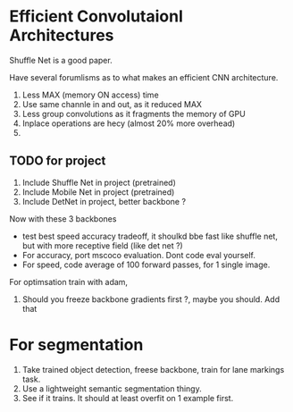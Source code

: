 # Efficient Convolutaionl Architectures 


Shuffle Net is a good paper.

Have several forumlisms as to what makes an efficient CNN architecture.

1. Less MAX (memory ON access) time
2. Use same channle in and out, as it reduced MAX
3. Less group convolutions as it fragments the memory of GPU
4. Inplace operations are hecy (almost 20% more overhead)
5. 


## TODO for project

1. Include Shuffle Net in project (pretrained)
2. Include Mobile Net in project (pretrained)
3. Include DetNet in project, better backbone ?

Now with these 3 backbones
- test best speed accuracy tradeoff, it shoulkd bbe fast like shuffle net, but with more receptive field (like det net ?)
- For accuracy, port mscoco evaluation. Dont code eval yourself. 
- For speed, code average of 100 forward passes, for 1 single image. 
  

For optimsation train with adam,

1. Should you freeze backbone gradients first ?, maybe you should. Add that 



# For segmentation

1. Take trained object detection, freese backbone, train for lane markings task. 
2. Use a lightweight semantic segmentation thingy.
3. See if it trains. It should at least overfit on 1 example first. 


